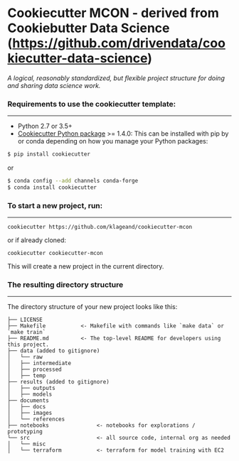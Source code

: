 # Cookiecutter MCON - derived from Cookiebutter Data Science (https://github.com/drivendata/cookiecutter-data-science)

_A logical, reasonably standardized, but flexible project structure for doing and sharing data science work._

### Requirements to use the cookiecutter template:
-----------
 - Python 2.7 or 3.5+
 - [Cookiecutter Python package](http://cookiecutter.readthedocs.org/en/latest/installation.html) >= 1.4.0: This can be installed with pip by or conda depending on how you manage your Python packages:

``` bash
$ pip install cookiecutter
```

or

``` bash
$ conda config --add channels conda-forge
$ conda install cookiecutter
```


### To start a new project, run:
------------

    cookiecutter https://github.com/klageand/cookiecutter-mcon

or if already cloned:
    
    cookiecutter cookiecutter-mcon

This will create a new project in the current directory.

### The resulting directory structure
------------

The directory structure of your new project looks like this: 

```
├── LICENSE
├── Makefile           <- Makefile with commands like `make data` or `make train`
├── README.md          <- The top-level README for developers using this project.
├── data (added to gitignore)
│   └── raw
│   ├── intermediate
│   ├── processed
│   ├── temp
├── results (added to gitignore)
│   ├── outputs
│   ├── models
├── documents
│   ├── docs
│   ├── images
│   └── references
├── notebooks               <- notebooks for explorations / prototyping
└── src                     <- all source code, internal org as needed
│   └── misc
│   └── terraform           <- terraform for model training with EC2
```
